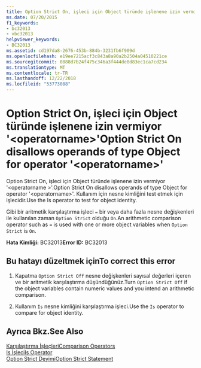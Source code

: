 ```yaml
---
title: Option Strict On, işleci için Object türünde işlenene izin vermiyor '&lt;operatorname&gt;'
ms.date: 07/20/2015
f1_keywords:
- bc32013
- vbc32013
helpviewer_keywords:
- BC32013
ms.assetid: cd197da8-2676-453b-884b-3231fb6f909d
ms.openlocfilehash: e19ee7215acf3c843a8a90a2b2504a04510221ce
ms.sourcegitcommit: 0888d7b24f475c346a3f444de8d83ec1ca7cd234
ms.translationtype: MT
ms.contentlocale: tr-TR
ms.lasthandoff: 12/22/2018
ms.locfileid: "53773088"
---
```

# <a name="option-strict-on-disallows-operands-of-type-object-for-operator-ltoperatornamegt"></a><span data-ttu-id="17ad0-102">Option Strict On, işleci için Object türünde işlenene izin vermiyor '&lt;operatorname&gt;'</span><span class="sxs-lookup"><span data-stu-id="17ad0-102">Option Strict On disallows operands of type Object for operator '&lt;operatorname&gt;'</span></span>
<span data-ttu-id="17ad0-103">Option Strict On, işleci için Object türünde işlenene izin vermiyor '\<operatorname >'.</span><span class="sxs-lookup"><span data-stu-id="17ad0-103">Option Strict On disallows operands of type Object for operator '\<operatorname>'.</span></span> <span data-ttu-id="17ad0-104">Kullanım için nesne kimliğini test etmek için işlecidir.</span><span class="sxs-lookup"><span data-stu-id="17ad0-104">Use the Is operator to test for object identity.</span></span>  
  
 <span data-ttu-id="17ad0-105">Gibi bir aritmetik karşılaştırma işleci `=` bir veya daha fazla nesne değişkenleri ile kullanılan zaman `Option Strict` olduğu `On`.</span><span class="sxs-lookup"><span data-stu-id="17ad0-105">An arithmetic comparison operator such as `=` is used with one or more object variables when `Option Strict` is `On`.</span></span>  
  
 <span data-ttu-id="17ad0-106">**Hata Kimliği:** BC32013</span><span class="sxs-lookup"><span data-stu-id="17ad0-106">**Error ID:** BC32013</span></span>  
  
## <a name="to-correct-this-error"></a><span data-ttu-id="17ad0-107">Bu hatayı düzeltmek için</span><span class="sxs-lookup"><span data-stu-id="17ad0-107">To correct this error</span></span>  
  
1.  <span data-ttu-id="17ad0-108">Kapatma `Option Strict Off` nesne değişkenleri sayısal değerleri içeren ve bir aritmetik karşılaştırma düşündüğünüz.</span><span class="sxs-lookup"><span data-stu-id="17ad0-108">Turn `Option Strict Off` if the object variables contain numeric values and you intend an arithmetic comparison.</span></span>  
  
2.  <span data-ttu-id="17ad0-109">Kullanım `Is` nesne kimliğini karşılaştırma işleci.</span><span class="sxs-lookup"><span data-stu-id="17ad0-109">Use the `Is` operator to compare for object identity.</span></span>  
  
## <a name="see-also"></a><span data-ttu-id="17ad0-110">Ayrıca Bkz.</span><span class="sxs-lookup"><span data-stu-id="17ad0-110">See Also</span></span>  
 [<span data-ttu-id="17ad0-111">Karşılaştırma İşleçleri</span><span class="sxs-lookup"><span data-stu-id="17ad0-111">Comparison Operators</span></span>](../../visual-basic/language-reference/operators/comparison-operators.md)  
 [<span data-ttu-id="17ad0-112">Is İşleci</span><span class="sxs-lookup"><span data-stu-id="17ad0-112">Is Operator</span></span>](../../visual-basic/language-reference/operators/is-operator.md)  
 [<span data-ttu-id="17ad0-113">Option Strict Deyimi</span><span class="sxs-lookup"><span data-stu-id="17ad0-113">Option Strict Statement</span></span>](../../visual-basic/language-reference/statements/option-strict-statement.md)

